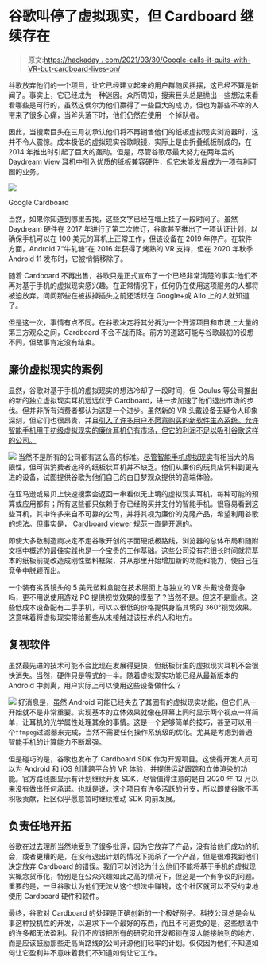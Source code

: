 # 谷歌叫停了虚拟现实，但 Cardboard 继续存在

> 原文:[https://hackaday . com/2021/03/30/Google-calls-it-quits-with-VR-but-cardboard-lives-on/](https://hackaday.com/2021/03/30/google-calls-it-quits-with-vr-but-cardboard-lives-on/)

谷歌放弃他们的一个项目，让它已经建立起来的用户群随风摇摆，这已经不算是新闻了。事实上，它已经成为一种迷因。众所周知，搜索巨头总是抛出一些想法来看看哪些是可行的，虽然这偶尔为他们赢得了一些巨大的成功，但也为那些不幸的人带来了很多心痛，当斧头落下时，他们仍然在使用一个掉队者。

因此，当搜索巨头在三月初承认他们将不再销售他们的纸板虚拟现实浏览器时，这并不令人震惊。成本极低的虚拟现实谷歌眼镜，实际上是由折叠纸板制成的，在 2014 年推出时引起了巨大的轰动。但是，尽管谷歌尽最大努力在两年后的 Daydream View 耳机中引入优质的纸板兼容硬件，但它未能发展成为一项有利可图的业务。

[![](../Images/44bb87e2c5b3fc0d332980ca8c3210fa.png)](https://hackaday.com/wp-content/uploads/2021/03/cardboard_viewer.jpg)

Google Cardboard

当然，如果你知道到哪里去找，这些文字已经在墙上挂了一段时间了。虽然 Daydream 硬件在 2017 年进行了第二次修订，谷歌甚至推出了一项认证计划，以确保手机可以在 100 美元的耳机上正常工作，但该设备在 2019 年停产。在软件方面，Android 7“牛轧糖”在 2016 年获得了烤熟的 VR 支持，但在 2020 年秋季 Android 11 发布时，它被悄悄移除了。

随着 Cardboard 不再出售，谷歌只是正式宣布了一个已经非常清楚的事实:他们不再对基于手机的虚拟现实感兴趣。在正常情况下，任何仍在使用这项服务的人都将被迫放弃。问问那些在被拔掉插头之前还活跃在 Google+或 Allo 上的人就知道了。

但是这一次，事情有点不同。在谷歌决定将其分拆为一个开源项目和市场上大量的第三方观众之间，Cardboard 不会不战而降。前方的道路可能与谷歌最初的设想不同，但故事肯定没有结束。

## 廉价虚拟现实的案例

显然，谷歌对基于手机的虚拟现实的想法冷却了一段时间，但 Oculus 等公司推出的新的独立虚拟现实耳机远远优于 Cardboard，进一步加速了他们退出市场的步伐。但并非所有消费者都认为这是一个进步。虽然新的 VR 头戴设备无疑令人印象深刻，但它们也很昂贵，并且[引入了许多用户不愿意购买的新软件生态系统。允许智能手机用于初级虚拟现实的廉价耳机仍有市场，但它的利润不足以吸引谷歌这样的公司。](https://hackaday.com/2020/11/03/as-facebook-tightens-their-grip-on-vr-jailbreaking-looks-more-likely/)

[![](../Images/6f9e8eed7988c764be1a5df6bca9e088.png)](https://hackaday.com/wp-content/uploads/2021/03/cardboard_commercial.png) 当然不是所有的公司都有这么高的标准。[尽管智能手机虚拟现实](https://hackaday.com/2019/11/13/ask-hackaday-is-anyone-sad-phone-vr-is-dead/)有相当大的局限性，但可供消费者选择的纸板状耳机并不缺乏。他们从廉价的玩具店饲料到更先进的设备，试图提供谷歌为他们自己的白日梦观众提供的高端体验。

在亚马逊或易贝上快速搜索会返回一串看似无止境的虚拟现实耳机，每种可能的预算或应用都有；所有这些都只依赖于你已经购买并支付的智能手机。很容易看到这些耳机，其中许多来自不可靠的公司，并将其视为廉价的克隆产品，希望利用谷歌的想法。但事实是， [Cardboard viewer 规范一直是开源的](https://arvr.google.com/cardboard/manufacturers/)。

即使大多数制造商决定不走谷歌开创的字面硬纸板路线，浏览器的总体布局和随附文档中概述的最佳实践也是一个宝贵的工作基础。这些公司没有花很长时间就将基本的纸板前提改造成刚性塑料框架，并从那里开始增加新的功能和能力，使自己在竞争中脱颖而出。

一个装有劣质镜头的 5 美元塑料盒能在技术层面上与独立的 VR 头戴设备竞争吗，更不用说使用游戏 PC 提供视觉效果的模型了？当然不是。但这不是重点。这些低成本设备配有二手手机，可以以很低的价格提供身临其境的 360°视觉效果。这意味着将虚拟现实带给那些从未接触过该技术的人和地方。

## 复视软件

虽然最先进的技术可能不会比现在发展得更快，但纸板衍生的虚拟现实耳机不会很快消失。当然，硬件只是等式的一半。随着虚拟现实功能已经从最新版本的 Android 中剥离，用户实际上可以使用这些设备做什么？

[![](../Images/1e11b88543ae3c7ecd7b434aa42a61cb.png)](https://hackaday.com/wp-content/uploads/2021/03/cardboard_stereo.jpg) 好消息是，虽然 Android 可能已经失去了其固有的虚拟现实功能，但它们从一开始就不是非常重要。实现基本的立体效果就像在屏幕上同时显示两个视点一样简单，让耳机的光学属性处理其余的事情。这是一个足够简单的技巧，甚至可以用一个`ffmpeg`过滤器来完成，当然不需要任何操作系统级的优化。尤其是考虑到普通智能手机的计算能力不断增强。

但是碰巧的是，谷歌也发布了 Cardboard SDK 作为开源项目。这使得开发人员可以为 Android 和 iOS 创建跨平台的 VR 体验，并提供运动跟踪和立体渲染的功能。官方路线图显示有计划继续开发 SDK，尽管值得注意的是自 2020 年 12 月以来没有做出任何承诺。也就是说，这个项目有许多活跃的分支，所以即使谷歌不再积极贡献，社区似乎愿意暂时继续推动 SDK 向前发展。

## 负责任地开拓

谷歌在过去理所当然地受到了很多批评，因为它放弃了产品，没有给他们成功的机会，或者更糟的是，在没有退出计划的情况下扼杀了一个产品，但是很难找到他们决定放弃 Cardboard 的错误。我们可以讨论为什么他们不能将基于手机的虚拟现实概念货币化，特别是在公众兴趣如此之高的情况下，但这是一个有争议的问题。重要的是，一旦谷歌认为他们无法从这个想法中赚钱，这个社区就可以不受约束地使用 Cardboard 硬件和软件。

最终，谷歌对 Cardboard 的处理是正确创新的一个极好例子。科技公司总是会从事这种投机性的开发，以追求下一个最好的东西，而且不可避免的是，这些想法中的许多都无法盈利。我们不应该把所有的研究和开发都锁在没人能接触到的地方，而是应该鼓励那些走高尚路线的公司开源他们轻率的计划。仅仅因为他们不知道如何让它盈利并不意味着我们不知道如何让它工作。